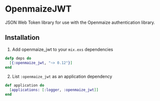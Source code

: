 # OpenmaizeJWT

JSON Web Token library for use with the Openmaize authentication library.

## Installation

1. Add openmaize_jwt to your `mix.exs` dependencies

  ```elixir
  defp deps do
    [{:openmaize_jwt, "~> 0.12"}]
  end
  ```

2. List `:openmaize_jwt` as an application dependency

  ```elixir
  def application do
    [applications: [:logger, :openmaize_jwt]]
  end
  ```

